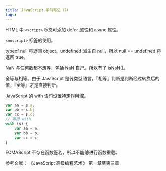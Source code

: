 ```yaml
---
title: JavaScript 学习笔记（2）
tags:
---
```


HTML 中 `<script>` 标签可添加 defer 属性和 async 属性。

`<noscript>` 标签的使用。

typeof null 将返回 object。undefined 派生自 null，所以 null == undefined 将返回 true。

NaN 与任何数都不想等，包括 NaN 自己。所以有了 isNaN()。

全等与相等。由于 JavaScript 是弱类型语言，『相等』判断是判断经过转换后的值，『全等』才是直接判断。

JavaScript 的 with 语句设置特定作用域。
``` JavaScript
var aa = s.a;
var bb = s.b;
var cc = s.c;
// 可用 with
with (s) {
    var aa = a;
    var bb = b;
    var cc = c;
}
```

ECMAScript 不存在函数签名，所以不能够进行函数重载。

参考文献：
《JavaScript 高级编程艺术》 第一章至第三章


